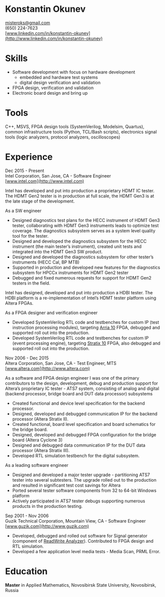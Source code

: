 # Konstantin Okunev

[misteroks@gmail.com](mailto:misteroks@gmail.com)  
(650) 224-7623  
[www.linkedin.com/in/konstantin-okunev](http://www.linkedin.com/in/konstantin-okunev)

# Skills

* Software development with focus on hardware development  
  * embedded and hardware test systems  
  * digital design verification and validation  
* FPGA design, verification and validation  
* Electronic board design and bring up

# Tools

C++, MSVS, FPGA design tools (SystemVerilog, Modelsim, Quartus), common infrastructure tools (Python, TCL/Bash scripts), electronics signal tools (logic analyzers, protocol analyzers, oscilloscopes)

# Experience

Dec 2015 \- Present  
Intel Corporation, San Jose, CA \- Software Engineer  
[www.intel.com](http://www.intel.com)   

Intel has developed and put into production a proprietary HDMT IC tester. The HDMT Gen2 tester is in production at full scale, the HDMT Gen3 is at the late stage of the development. 

As a SW engineer 

* Designed diagnostics test plans for the HECC instrument of HDMT Gen3 tester, collaborating with HDMT Gen3 instruments leads to optimize test coverage. The diagnostics subsystem serves as a system level quality tool for the tester.  
* Designed and developed the diagnostics subsystem for the HECC instrument (the main tester’s instrument), created unit tests and integrated into the HDMT Gen3 SW product.     
* Designed and developed the diagnostics subsystem for other tester’s instruments (HECC Cal, BP MTB)  
* Supported in production and developed new features for the diagnostics subsystem for HPCCx instruments for HDMT Gen2 tester  
* Debugged and fixed numerous requests for support for HDMT Gen2 testers in the field. 

Intel has designed, developed and put into production a HDBI tester. The HDBI platform is a re-implementation of Intel’s HDMT tester platform using Altera FPGAs.

As a FPGA designer and verification engineer 

* Developed SystemVerilog RTL code and testbenches for custom IP (test instruction processing modules), targeting [Arria 10](https://www.intel.com/content/www/us/en/products/programmable/fpga/arria-10.html) FPGA,  debugged and supported roll out into the production.    
* Developed SystemVerilog RTL code and testbenches for custom IP (event processing engine), targeting [Stratix 10](https://www.intel.com/content/www/us/en/products/programmable/fpga/stratix-10.html) FPGA, also debugged and supported roll out into the production.


Nov 2006 \- Dec 2015  
Altera Corporation, San Jose, CA \- Test Engineer, MTS  
[www.altera.com](http://www.altera.com)

As a software and FPGA design engineer I was one of the primary contributors to the design, development, debug and production support for Altera’s proprietary IC tester \- ATS7 system, consisting of analog and digital (backend processor, bridge board and DUT data processor) subsystems

* Created functional and device level specification for the backend processor.    
* Designed, developed and debugged communication IP for the backend processor (Altera Stratix II).  
* Created functional, board level specification and board schematics for the bridge board.  
* Designed, developed and debugged FPGA configuration for the bridge board (Altera Cyclone 3\)   
* Designed and debugged data communication IP for the DUT data processor (Altera Stratix III).  
* Developed RTL simulation testbench for the digital subsystem. 

As a leading software engineer

* Designed and developed a major tester upgrade \- partitioning ATS7 tester into several subtesters. The upgrade rolled out to the production and resulted in significant test cost savings for Altera  
* Ported several tester software components from 32 to 64-bit Windows platform  
* Actively participated in ATS7 tester debugs supporting numerous products in the production testing. 

Sep 2001 \- Nov 2006  
Guzik Technical Corporation, Mountain View, CA \- Software Engineer  
[www.guzik.com](http://www.guzik.com)

* Developed, debugged and rolled out software for Signal generator (component of [ReadWrite Analyzer](http://www.guzik.com/products/head-and-media-disk-drive-test/read-write-analyzers/)). Contributed to FPGA design and RTL simulation.   
* Developed a few application level media tests \-  Media Scan, PRML Error. 

# Education

**Master** in Applied Mathematics, Novosibirsk State University, Novosibirsk, Russia